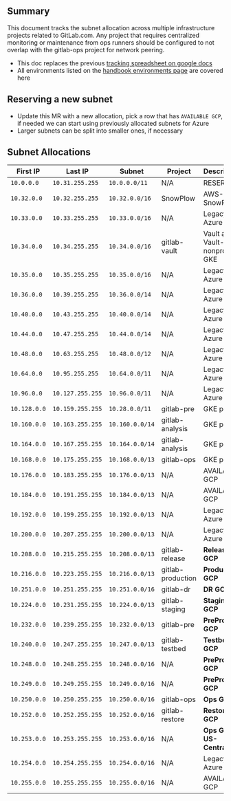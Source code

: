 ## Summary

This document tracks the subnet allocation across multiple infrastructure
projects related to GitLab.com. Any project that requires centralized monitoring
or maintenance from ops runners should be configured to not overlap with the
gitlab-ops project for network peering.

* This doc replaces the previous [tracking spreadsheet on google docs](https://docs.google.com/spreadsheets/d/1l-Oxx8dqHqGnrQ23iVP9XGYariFGPFDuZkqFj4KOe5A/edit#gid=0)
* All environments listed on the [handbook environments page](https://about.gitlab.com/handbook/engineering/infrastructure/environments/) are covered here

## Reserving a new subnet

- Update this MR with a new allocation, pick a row that has `AVAILABLE GCP`, if
  needed we can start using previously allocated subnets for Azure
- Larger subnets can be split into smaller ones, if necessary

## Subnet Allocations

| First IP | Last IP | Subnet | Project | Description
| -------  | ------  | -----  | ------  | --------
| `10.0.0.0`      | `10.31.255.255`    | `10.0.0.0/11`    | N/A              | RESERVED
| `10.32.0.0`     | `10.32.255.255`    | `10.32.0.0/16`   | SnowPlow         | AWS-SnowPlow
| `10.33.0.0`     | `10.33.255.255`    | `10.33.0.0/16`   | N/A              | Legacy Azure
| `10.34.0.0`     | `10.34.255.255`    | `10.34.0.0/16`   | gitlab-vault     | Vault and Vault-nonprod GKE
| `10.35.0.0`     | `10.35.255.255`    | `10.35.0.0/16`   | N/A              | Legacy Azure
| `10.36.0.0`     | `10.39.255.255`    | `10.36.0.0/14`   | N/A              | Legacy Azure
| `10.40.0.0`     | `10.43.255.255`    | `10.40.0.0/14`   | N/A              | Legacy Azure
| `10.44.0.0`     | `10.47.255.255`    | `10.44.0.0/14`   | N/A              | Legacy Azure
| `10.48.0.0`     | `10.63.255.255`    | `10.48.0.0/12`   | N/A              | Legacy Azure
| `10.64.0.0`     | `10.95.255.255`    | `10.64.0.0/11`   | N/A              | Legacy Azure
| `10.96.0.0`     | `10.127.255.255`   | `10.96.0.0/11`   | N/A              | Legacy Azure
| `10.128.0.0`    | `10.159.255.255`   | `10.28.0.0/11`   | gitlab-pre       | GKE pods
| `10.160.0.0`    | `10.163.255.255`   | `10.160.0.0/14`  | gitlab-analysis  | GKE pods
| `10.164.0.0`    | `10.167.255.255`   | `10.164.0.0/14`  | gitlab-analysis  | GKE pods
| `10.168.0.0`    | `10.175.255.255`   | `10.168.0.0/13`  | gitlab-ops       | GKE pods
| `10.176.0.0`    | `10.183.255.255`   | `10.176.0.0/13`  | N/A              | AVAILABLE GCP
| `10.184.0.0`    | `10.191.255.255`   | `10.184.0.0/13`  | N/A              | AVAILABLE GCP
| `10.192.0.0`    | `10.199.255.255`   | `10.192.0.0/13`  | N/A              | Legacy Azure
| `10.200.0.0`    | `10.207.255.255`   | `10.200.0.0/13`  | N/A              | Legacy Azure
| `10.208.0.0`    | `10.215.255.255`   | `10.208.0.0/13`  | gitlab-release   | **Release GCP**
| `10.216.0.0`    | `10.223.255.255`   | `10.216.0.0/13`  | gitlab-production| **Production GCP**
| `10.251.0.0`    | `10.251.255.255`   | `10.251.0.0/16`  | gitlab-dr        | **DR GCP**
| `10.224.0.0`    | `10.231.255.255`   | `10.224.0.0/13`  | gitlab-staging   | **Staging GCP**
| `10.232.0.0`    | `10.239.255.255`   | `10.232.0.0/13`  | gitlab-pre       | **PreProd GCP**
| `10.240.0.0`    | `10.247.255.255`   | `10.247.0.0/13`  | gitlab-testbed   | **Testbed GCP**
| `10.248.0.0`    | `10.248.255.255`   | `10.248.0.0/16`  | N/A              | **PreProd GCP**
| `10.249.0.0`    | `10.249.255.255`   | `10.249.0.0/16`  | N/A              | **PreProd GCP**
| `10.250.0.0`    | `10.250.255.255`   | `10.250.0.0/16`  | gitlab-ops       | **Ops GCP**
| `10.252.0.0`    | `10.252.255.255`   | `10.252.0.0/16`  | gitlab-restore   | **Restore GCP**
| `10.253.0.0`    | `10.253.255.255`   | `10.253.0.0/16`  | N/A              | **Ops GCP US-Central1**
| `10.254.0.0`    | `10.254.255.255`   | `10.254.0.0/16`  | N/A              | Legacy Azure
| `10.255.0.0`    | `10.255.255.255`   | `10.255.0.0/16`  | N/A              | AVAILABLE GCP
